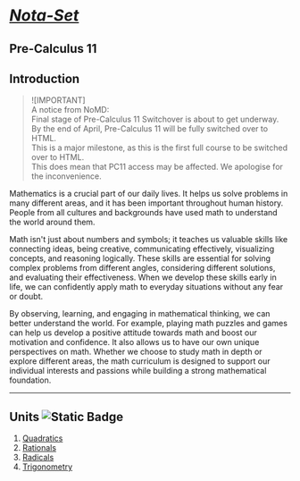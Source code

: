 # [***Nota-Set***](index.md)
## <i class="fa-solid fa-circle-xmark"></i> Pre-Calculus 11
## **Introduction**

> ![IMPORTANT] \
> A notice from NoMD:\
> Final stage of Pre-Calculus 11 Switchover is about to get underway.\
> By the end of April, Pre-Calculus 11 will be fully switched over to HTML.\
> This is a major milestone, as this is the first full course to be switched over to HTML. \
> This does mean that PC11 access may be affected. We apologise for the inconvenience.

Mathematics is a crucial part of our daily lives. It helps us solve problems in many different areas, and it has been important throughout human history. People from all cultures and backgrounds have used math to understand the world around them.

Math isn't just about numbers and symbols; it teaches us valuable skills like connecting ideas, being creative, communicating effectively, visualizing concepts, and reasoning logically. These skills are essential for solving complex problems from different angles, considering different solutions, and evaluating their effectiveness. When we develop these skills early in life, we can confidently apply math to everyday situations without any fear or doubt.

By observing, learning, and engaging in mathematical thinking, we can better understand the world. For example, playing math puzzles and games can help us develop a positive attitude towards math and boost our motivation and confidence. It also allows us to have our own unique perspectives on math. Whether we choose to study math in depth or explore different areas, the math curriculum is designed to support our individual interests and passions while building a strong mathematical foundation.

---

## **Units** ![Static Badge](https://img.shields.io/badge/NoMD_ZM_Compliance-Compliant-green?logo=adguard)

1. [<i class="fa-solid fa-superscript"></i> Quadratics](/pc11/quad.html)
2. [<i class="fa-solid fa-divide"></i> Rationals](/pc11/ratio.html)
3. [<i class="fa-solid fa-square-root-variable"></i> Radicals](/pc11/radi.html)
4. [<i class="fa-solid fa-calculator"></i> Trigonometry](/pc11/trig.html)

<link rel="stylesheet" href="https://cdnjs.cloudflare.com/ajax/libs/font-awesome/6.3.0/css/all.min.css">
